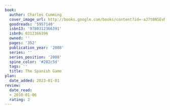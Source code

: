 ```yaml
---
book:
  author: Charles Cumming
  cover_image_url: http://books.google.com/books/content?id=-aJ7t0NSEvMC&printsec=frontcover&img=1&zoom=1&edge=curl&source=gbs_api
  goodreads: '5957140'
  isbn13: '9780312366391'
  isbn9: 0312366396
  owned: ''
  pages: '352'
  publication_year: '2008'
  series: ''
  series_position: '2008'
  spine_color: '#282c5d'
  tags: ''
  title: The Spanish Game
plan:
  date_added: 2023-01-01
review:
  date_read:
  - 2010-01-06
  rating: 2
---
```

